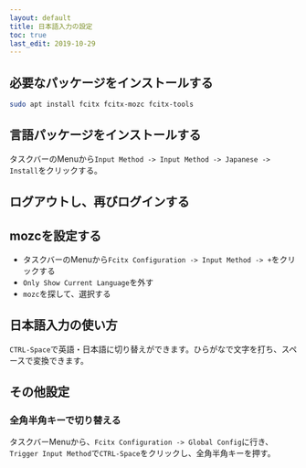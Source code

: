 ```yaml
---
layout: default
title: 日本語入力の設定
toc: true
last_edit: 2019-10-29
---
```


## 必要なパッケージをインストールする

```bash
sudo apt install fcitx fcitx-mozc fcitx-tools
```

## 言語パッケージをインストールする

タスクバーのMenuから`Input Method -> Input Method -> Japanese -> Install`をクリックする。

## ログアウトし、再びログインする

## mozcを設定する

- タスクバーのMenuから`Fcitx Configuration -> Input Method -> +`をクリックする
- `Only Show Current Language`を外す
- `mozc`を探して、選択する

## 日本語入力の使い方

`CTRL-Space`で英語・日本語に切り替えができます。ひらがなで文字を打ち、スペースで変換できます。

## その他設定

### 全角半角キーで切り替える

タスクバーMenuから、`Fcitx Configuration -> Global Config`に行き、`Trigger Input Method`で`CTRL-Space`をクリックし、全角半角キーを押す。
